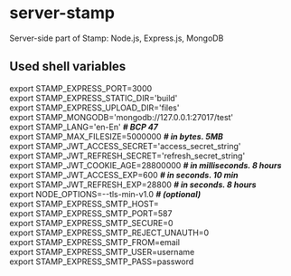 # server-stamp
Server-side part of Stamp: Node.js, Express.js, MongoDB

## Used shell variables

export STAMP_EXPRESS_PORT=3000  
export STAMP_EXPRESS_STATIC_DIR='build'  
export STAMP_EXPRESS_UPLOAD_DIR='files'  
export STAMP_MONGODB='mongodb://127.0.0.1:27017/test'  
export STAMP_LANG='en-En' ***# BCP 47***  
export STAMP_MAX_FILESIZE=5000000 ***# in bytes. 5MB***  
export STAMP_JWT_ACCESS_SECRET='access_secret_string'  
export STAMP_JWT_REFRESH_SECRET='refresh_secret_string'  
export STAMP_JWT_COOKIE_AGE=28800000 ***# in milliseconds. 8 hours***  
export STAMP_JWT_ACCESS_EXP=600  ***# in seconds. 10 min***  
export STAMP_JWT_REFRESH_EXP=28800 ***# in seconds. 8 hours***  
export NODE_OPTIONS=--tls-min-v1.0 ***# (optional)***  
export STAMP_EXPRESS_SMTP_HOST=<hostname>  
export STAMP_EXPRESS_SMTP_PORT=587  
export STAMP_EXPRESS_SMTP_SECURE=0  
export STAMP_EXPRESS_SMTP_REJECT_UNAUTH=0  
export STAMP_EXPRESS_SMTP_FROM=email  
export STAMP_EXPRESS_SMTP_USER=username  
export STAMP_EXPRESS_SMTP_PASS=password  
